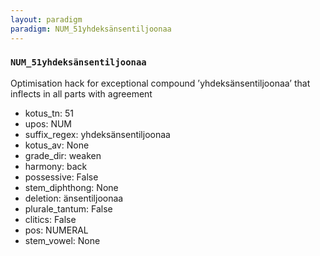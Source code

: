 ```yaml
---
layout: paradigm
paradigm: NUM_51yhdeksänsentiljoonaa
---
```

### ` NUM_51yhdeksänsentiljoonaa `

Optimisation hack for exceptional compound ’yhdeksänsentiljoonaa’ that inflects in all parts with agreement
* kotus_tn: 51
* upos: NUM
* suffix_regex: yhdeksänsentiljoonaa
* kotus_av: None
* grade_dir: weaken
* harmony: back
* possessive: False
* stem_diphthong: None
* deletion: änsentiljoonaa
* plurale_tantum: False
* clitics: False
* pos: NUMERAL
* stem_vowel: None
